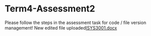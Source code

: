 # Term4-Assessment2
Please follow the steps in the assessment task for code / file version management!
New edited file uploaded[ISYS3001.docx](https://github.com/SimranjeetKaur2000/Term4-Assessment2/files/9593261/ISYS3001.docx)
